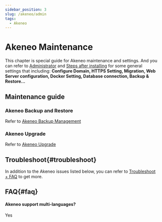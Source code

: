 ```yaml
---
sidebar_position: 3
slug: /akeneo/admin
tags:
  - Akeneo
---
```



# Akeneo Maintenance

This chapter is special guide for Akeneo maintenance and settings. And you can refer to [Administrator](../administrator) and [Steps after installing](../install/setup) for some general settings that including: **Configure Domain, HTTPS Setting, Migration, Web Server configuration, Docker Setting, Database connection, Backup & Restore...**  

## Maintenance guide

### Akeneo Backup and Restore

Refer to [Akeneo Backup Management](https://docs.akeneo.com/6.0/technical_architecture/technical_information/operation_processes.html#backup-management)

### Akeneo Upgrade

Refer to [Akeneo Upgrade](https://docs.akeneo.com/6.0/migrate_pim/upgrade_major_version.html#upgrade-from-5-0-to-6-0)

## Troubleshoot{#troubleshoot}

In addition to the Akeneo issues listed below, you can refer to [Troubleshoot + FAQ](../troubleshoot) to get more.  

## FAQ{#faq}

#### Akeneo support multi-languages?

Yes


